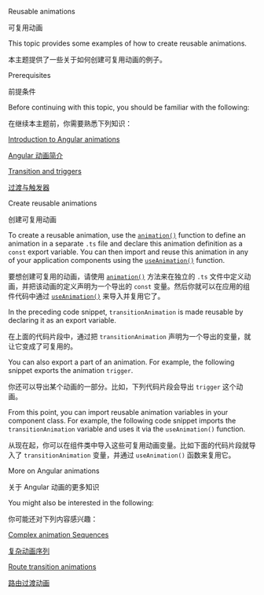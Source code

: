 Reusable animations

可复用动画

This topic provides some examples of how to create reusable animations.

本主题提供了一些关于如何创建可复用动画的例子。

Prerequisites

前提条件

Before continuing with this topic, you should be familiar with the following:

在继续本主题前，你需要熟悉下列知识：

[Introduction to Angular animations](guide/animations)

[Angular 动画简介](guide/animations)

[Transition and triggers](guide/transition-and-triggers)

[过渡与触发器](guide/transition-and-triggers)

Create reusable animations

创建可复用动画

To create a reusable animation, use the [`animation()`](api/animations/animation) function to define an animation in a separate `.ts` file and declare this animation definition as a `const` export variable.
You can then import and reuse this animation in any of your application components using the [`useAnimation()`](api/animations/useAnimation) function.

要想创建可复用的动画，请使用 [`animation()`](api/animations/animation) 方法来在独立的 `.ts` 文件中定义动画，并把该动画的定义声明为一个导出的 `const` 变量。然后你就可以在应用的组件代码中通过 [`useAnimation()`](api/animations/useAnimation) 来导入并复用它了。

In the preceding code snippet, `transitionAnimation` is made reusable by declaring it as an export variable.

在上面的代码片段中，通过把 `transitionAnimation` 声明为一个导出的变量，就让它变成了可复用的。

You can also export a part of an animation.
For example, the following snippet exports the animation `trigger`.

你还可以导出某个动画的一部分。比如，下列代码片段会导出 `trigger` 这个动画。

From this point, you can import reusable animation variables in your component class.
For example, the following code snippet imports the `transitionAnimation` variable and uses it via the `useAnimation()` function.

从现在起，你可以在组件类中导入这些可复用动画变量。比如下面的代码片段就导入了 `transitionAnimation` 变量，并通过 `useAnimation()` 函数来复用它。

More on Angular animations

关于 Angular 动画的更多知识

You might also be interested in the following:

你可能还对下列内容感兴趣：

[Complex animation Sequences](guide/complex-animation-sequences)

[复杂动画序列](guide/complex-animation-sequences)

[Route transition animations](guide/route-animations)

[路由过渡动画](guide/route-animations)